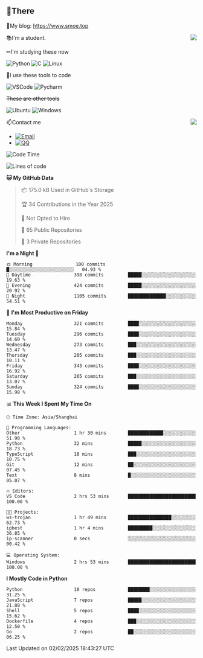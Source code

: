 
## 👏There

📰My blog: https://www.smoe.top

<img align="right" src="https://github-readme-stats.vercel.app/api/top-langs/?username=AkashiCoin"/>


📚I'm a student.

✏I'm studying these now

![Python](https://img.shields.io/badge/-Python-blue?style=flat-square&logo=Python&logoColor=fff)
![C](https://img.shields.io/badge/-C-585858?style=flat-square&logo=C&logoColor=fff)
![Linux](https://img.shields.io/badge/-Linux-black?style=flat-square&logo=Linux&logoColor=fff)

🔨I use these tools to code

![VSCode](https://img.shields.io/badge/-VSCode-blue?style=flat-square&logo=visualstudiocode&logoColor=fff)
![Pycharm](https://img.shields.io/badge/-Pycharm-green?style=flat-square&logo=pycharm&logoColor=fff)

 ~~These are other tools~~

![Ubuntu](https://img.shields.io/badge/-Ubuntu-orange?style=flat-square&logo=Ubuntu&logoColor=fff)
![Windows](https://img.shields.io/badge/-Windows-blue?style=flat-square&logo=Windows&logoColor=fff)

<img align="right" src="https://github-readme-stats.vercel.app/api?username=AkashiCoin" />


📫Contact me

* [![Email](https://img.shields.io/badge/Email-l1040186796@gmail.com-1?style=social&logoColor=fff)](mailto:l1040186796@gmail.com)
* [![QQ](https://img.shields.io/badge/QQ-1040186796-1?style=social&logoColor=fff)](tencent://AddContact/?fromId=45&fromSubId=1&subcmd=all&uin=1040186796&website=www.oicqzone.com)

<!--START_SECTION:waka-->
![Code Time](http://img.shields.io/badge/Code%20Time-1%2C376%20hrs%2047%20mins-blue)

![Lines of code](https://img.shields.io/badge/From%20Hello%20World%20I%27ve%20Written-379.5%20thousand%20lines%20of%20code-blue)

**🐱 My GitHub Data** 

> 📦 175.0 kB Used in GitHub's Storage 
 > 
> 🏆 34 Contributions in the Year 2025
 > 
> 🚫 Not Opted to Hire
 > 
> 📜 65 Public Repositories 
 > 
> 🔑 3 Private Repositories 
 > 
**I'm a Night 🦉** 

```text
🌞 Morning                100 commits         █░░░░░░░░░░░░░░░░░░░░░░░░   04.93 % 
🌆 Daytime                398 commits         █████░░░░░░░░░░░░░░░░░░░░   19.63 % 
🌃 Evening                424 commits         █████░░░░░░░░░░░░░░░░░░░░   20.92 % 
🌙 Night                  1105 commits        ██████████████░░░░░░░░░░░   54.51 % 
```
📅 **I'm Most Productive on Friday** 

```text
Monday                   321 commits         ████░░░░░░░░░░░░░░░░░░░░░   15.84 % 
Tuesday                  296 commits         ████░░░░░░░░░░░░░░░░░░░░░   14.60 % 
Wednesday                273 commits         ███░░░░░░░░░░░░░░░░░░░░░░   13.47 % 
Thursday                 205 commits         ███░░░░░░░░░░░░░░░░░░░░░░   10.11 % 
Friday                   343 commits         ████░░░░░░░░░░░░░░░░░░░░░   16.92 % 
Saturday                 265 commits         ███░░░░░░░░░░░░░░░░░░░░░░   13.07 % 
Sunday                   324 commits         ████░░░░░░░░░░░░░░░░░░░░░   15.98 % 
```


📊 **This Week I Spent My Time On** 

```text
🕑︎ Time Zone: Asia/Shanghai

💬 Programming Languages: 
Other                    1 hr 30 mins        █████████████░░░░░░░░░░░░   51.98 % 
Python                   32 mins             █████░░░░░░░░░░░░░░░░░░░░   18.73 % 
TypeScript               18 mins             ███░░░░░░░░░░░░░░░░░░░░░░   10.75 % 
Git                      12 mins             ██░░░░░░░░░░░░░░░░░░░░░░░   07.45 % 
Text                     8 mins              █░░░░░░░░░░░░░░░░░░░░░░░░   05.07 % 

🔥 Editors: 
VS Code                  2 hrs 53 mins       █████████████████████████   100.00 % 

🐱‍💻 Projects: 
ws-trojan                1 hr 49 mins        ████████████████░░░░░░░░░   62.73 % 
ipbest                   1 hr 4 mins         █████████░░░░░░░░░░░░░░░░   36.85 % 
ip-scanner               0 secs              ░░░░░░░░░░░░░░░░░░░░░░░░░   00.42 % 

💻 Operating System: 
Windows                  2 hrs 53 mins       █████████████████████████   100.00 % 
```

**I Mostly Code in Python** 

```text
Python                   10 repos            ████████░░░░░░░░░░░░░░░░░   31.25 % 
JavaScript               7 repos             █████░░░░░░░░░░░░░░░░░░░░   21.88 % 
Shell                    5 repos             ████░░░░░░░░░░░░░░░░░░░░░   15.62 % 
Dockerfile               4 repos             ███░░░░░░░░░░░░░░░░░░░░░░   12.50 % 
Go                       2 repos             ██░░░░░░░░░░░░░░░░░░░░░░░   06.25 % 
```




 Last Updated on 02/02/2025 18:43:27 UTC
<!--END_SECTION:waka-->
